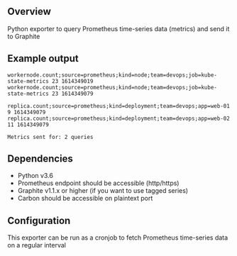 ## Overview
Python exporter to query Prometheus time-series data (metrics) and send it to Graphite

## Example output
```
workernode.count;source=prometheus;kind=node;team=devops;job=kube-state-metrics 23 1614349019
workernode.count;source=prometheus;kind=node;team=devops;job=kube-state-metrics 23 1614349079

replica.count;source=prometheus;kind=deployment;team=devops;app=web-01 9 1614349079
replica.count;source=prometheus;kind=deployment;team=devops;app=web-02 11 1614349079

Metrics sent for: 2 queries
```

## Dependencies
- Python v3.6
- Prometheus endpoint should be accessible (http/https)
- Graphite v1.1.x or higher (if you want to use tagged series)
- Carbon should be accessible on plaintext port

## Configuration
This exporter can be run as a cronjob to fetch Prometheus time-series data on a regular interval